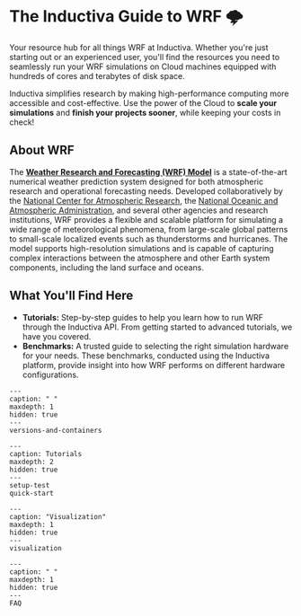 # The Inductiva Guide to WRF 🌩️
Your resource hub for all things WRF at Inductiva. Whether you're just starting out or an experienced user, you'll find the resources you need to seamlessly run your WRF simulations on Cloud machines equipped with hundreds of cores and terabytes of disk space.

Inductiva simplifies research by making high-performance computing more accessible and cost-effective. Use the power of the Cloud to **scale your simulations** and **finish your projects sooner**, while keeping your costs in check!

## About WRF

The [**Weather Research and Forecasting (WRF) Model**](https://www.mmm.ucar.edu/models/wrf)
is a state-of-the-art numerical weather prediction system designed for both
atmospheric research and operational forecasting needs. Developed collaboratively
by the [National Center for Atmospheric Research](https://ncar.ucar.edu/), the
[National Oceanic and Atmospheric Administration](https://www.noaa.gov/), and
several other agencies and research institutions, WRF provides a flexible and
scalable platform for simulating a wide range of meteorological phenomena, from
large-scale global patterns to small-scale localized events such as thunderstorms
and hurricanes. The model supports high-resolution simulations and is capable of
capturing complex interactions between the atmosphere and other Earth system
components, including the land surface and oceans.


## What You'll Find Here
- **Tutorials:** Step-by-step guides to help you learn how to run WRF through the Inductiva API. From getting started to advanced tutorials, we have you covered.
- **Benchmarks:** A trusted guide to selecting the right simulation hardware for your needs. These benchmarks, conducted using the Inductiva platform, provide insight into how WRF performs on different hardware configurations.


```{toctree}
---
caption: " "
maxdepth: 1
hidden: true
---
versions-and-containers
```


```{toctree}
---
caption: Tutorials
maxdepth: 2
hidden: true
---
setup-test
quick-start
```


```{toctree}
---
caption: "Visualization"
maxdepth: 1
hidden: true
---
visualization
```

```{toctree}
---
caption: " "
maxdepth: 1
hidden: true
---
FAQ
```
